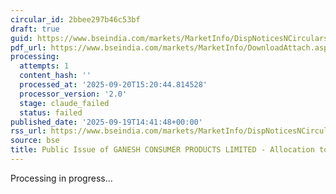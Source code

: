 ```yaml
---
circular_id: 2bbee297b46c53bf
draft: true
guid: https://www.bseindia.com/markets/MarketInfo/DispNoticesNCirculars.aspx?Noticeid={6712E0B0-3563-4F6D-BF24-0ABF0BD1A6F3}&noticeno=20250919-42&dt=09/19/2025&icount=42&totcount=44&flag=0
pdf_url: https://www.bseindia.com/markets/MarketInfo/DownloadAttach.aspx?id=20250919-42&attachedId=4018e313-b734-436e-836c-179586c59573
processing:
  attempts: 1
  content_hash: ''
  processed_at: '2025-09-20T15:20:44.814528'
  processor_version: '2.0'
  stage: claude_failed
  status: failed
published_date: '2025-09-19T14:41:48+00:00'
rss_url: https://www.bseindia.com/markets/MarketInfo/DispNoticesNCirculars.aspx?Noticeid={6712E0B0-3563-4F6D-BF24-0ABF0BD1A6F3}&noticeno=20250919-42&dt=09/19/2025&icount=42&totcount=44&flag=0
source: bse
title: Public Issue of GANESH CONSUMER PRODUCTS LIMITED - Allocation to Anchor Investors
---
```


Processing in progress...